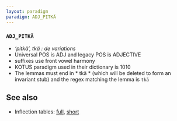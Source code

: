 ```yaml
---
layout: paradigm
paradigm: ADJ_PITKÄ
---
```

### ` ADJ_PITKÄ `

* _‘pitkä’, tkä : de variations_
* Universal POS is ADJ and legacy POS is ADJECTIVE
* suffixes use front vowel harmony
* KOTUS paradigm used in their dictionary is 1010
* The lemmas must end in * tkä * (which will be deleted to form an invariant stub) and the regex matching the lemma is ` tkä `

## See also

* Inflection tables: [full](gen/P/pitkä.html), [short](gen/P/pitkä_wikt.html)

